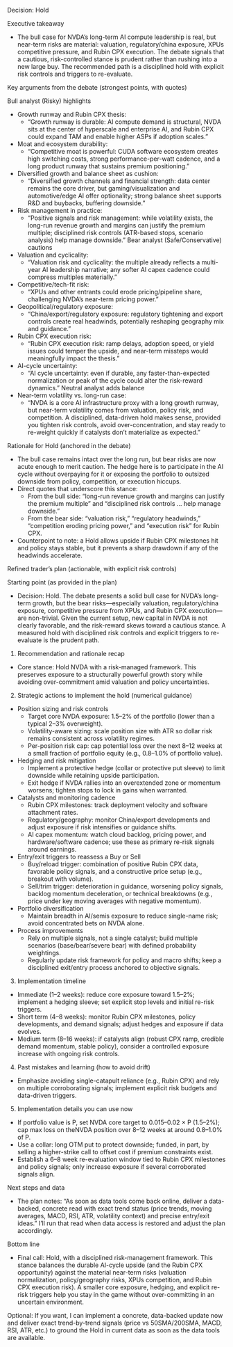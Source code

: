 Decision: Hold

Executive takeaway
- The bull case for NVDA’s long-term AI compute leadership is real, but near-term risks are material: valuation, regulatory/china exposure, XPUs competitive pressure, and Rubin CPX execution. The debate signals that a cautious, risk-controlled stance is prudent rather than rushing into a new large buy. The recommended path is a disciplined hold with explicit risk controls and triggers to re-evaluate.

Key arguments from the debate (strongest points, with quotes)

Bull analyst (Risky) highlights
- Growth runway and Rubin CPX thesis:
  - “Growth runway is durable: AI compute demand is structural, NVDA sits at the center of hyperscale and enterprise AI, and Rubin CPX could expand TAM and enable higher ASPs if adoption scales.”
- Moat and ecosystem durability:
  - “Competitive moat is powerful: CUDA software ecosystem creates high switching costs, strong performance-per-watt cadence, and a long product runway that sustains premium positioning.”
- Diversified growth and balance sheet as cushion:
  - “Diversified growth channels and financial strength: data center remains the core driver, but gaming/visualization and automotive/edge AI offer optionality; strong balance sheet supports R&D and buybacks, buffering downside.”
- Risk management in practice:
  - “Positive signals and risk management: while volatility exists, the long-run revenue growth and margins can justify the premium multiple; disciplined risk controls (ATR-based stops, scenario analysis) help manage downside.”
Bear analyst (Safe/Conservative) cautions
- Valuation and cyclicality:
  - “Valuation risk and cyclicality: the multiple already reflects a multi-year AI leadership narrative; any softer AI capex cadence could compress multiples materially.”
- Competitive/tech-fit risk:
  - “XPUs and other entrants could erode pricing/pipeline share, challenging NVDA’s near-term pricing power.”
- Geopolitical/regulatory exposure:
  - “China/export/regulatory exposure: regulatory tightening and export controls create real headwinds, potentially reshaping geography mix and guidance.”
- Rubin CPX execution risk:
  - “Rubin CPX execution risk: ramp delays, adoption speed, or yield issues could temper the upside, and near-term missteps would meaningfully impact the thesis.”
- AI-cycle uncertainty:
  - “AI cycle uncertainty: even if durable, any faster-than-expected normalization or peak of the cycle could alter the risk-reward dynamics.”
Neutral analyst adds balance
- Near-term volatility vs. long-run case:
  - “NVDA is a core AI infrastructure proxy with a long growth runway, but near-term volatility comes from valuation, policy risk, and competition. A disciplined, data-driven hold makes sense, provided you tighten risk controls, avoid over-concentration, and stay ready to re-weight quickly if catalysts don’t materialize as expected.”

Rationale for Hold (anchored in the debate)
- The bull case remains intact over the long run, but bear risks are now acute enough to merit caution. The hedge here is to participate in the AI cycle without overpaying for it or exposing the portfolio to outsized downside from policy, competition, or execution hiccups.
- Direct quotes that underscore this stance:
  - From the bull side: “long-run revenue growth and margins can justify the premium multiple” and “disciplined risk controls … help manage downside.”
  - From the bear side: “valuation risk,” “regulatory headwinds,” “competition eroding pricing power,” and “execution risk” for Rubin CPX.
- Counterpoint to note: a Hold allows upside if Rubin CPX milestones hit and policy stays stable, but it prevents a sharp drawdown if any of the headwinds accelerate.

Refined trader’s plan (actionable, with explicit risk controls)

Starting point (as provided in the plan)
- Decision: Hold. The debate presents a solid bull case for NVDA’s long-term growth, but the bear risks—especially valuation, regulatory/china exposure, competitive pressure from XPUs, and Rubin CPX execution—are non-trivial. Given the current setup, new capital in NVDA is not clearly favorable, and the risk-reward skews toward a cautious stance. A measured hold with disciplined risk controls and explicit triggers to re-evaluate is the prudent path.

1) Recommendation and rationale recap
- Core stance: Hold NVDA with a risk-managed framework. This preserves exposure to a structurally powerful growth story while avoiding over-commitment amid valuation and policy uncertainties.

2) Strategic actions to implement the hold (numerical guidance)
- Position sizing and risk controls
  - Target core NVDA exposure: 1.5–2% of the portfolio (lower than a typical 2–3% overweight).
  - Volatility-aware sizing: scale position size with ATR so dollar risk remains consistent across volatility regimes.
  - Per-position risk cap: cap potential loss over the next 8–12 weeks at a small fraction of portfolio equity (e.g., 0.8–1.0% of portfolio value).
- Hedging and risk mitigation
  - Implement a protective hedge (collar or protective put sleeve) to limit downside while retaining upside participation.
  - Exit hedge if NVDA rallies into an overextended zone or momentum worsens; tighten stops to lock in gains when warranted.
- Catalysts and monitoring cadence
  - Rubin CPX milestones: track deployment velocity and software attachment rates.
  - Regulatory/geography: monitor China/export developments and adjust exposure if risk intensifies or guidance shifts.
  - AI capex momentum: watch cloud backlog, pricing power, and hardware/software cadence; use these as primary re-risk signals around earnings.
- Entry/exit triggers to reassess a Buy or Sell
  - Buy/reload trigger: combination of positive Rubin CPX data, favorable policy signals, and a constructive price setup (e.g., breakout with volume).
  - Sell/trim trigger: deterioration in guidance, worsening policy signals, backlog momentum deceleration, or technical breakdowns (e.g., price under key moving averages with negative momentum).
- Portfolio diversification
  - Maintain breadth in AI/semis exposure to reduce single-name risk; avoid concentrated bets on NVDA alone.
- Process improvements
  - Rely on multiple signals, not a single catalyst; build multiple scenarios (base/bear/severe bear) with defined probability weightings.
  - Regularly update risk framework for policy and macro shifts; keep a disciplined exit/entry process anchored to objective signals.

3) Implementation timeline
- Immediate (1–2 weeks): reduce core exposure toward 1.5–2%; implement a hedging sleeve; set explicit stop levels and initial re-risk triggers.
- Short term (4–8 weeks): monitor Rubin CPX milestones, policy developments, and demand signals; adjust hedges and exposure if data evolves.
- Medium term (8–16 weeks): if catalysts align (robust CPX ramp, credible demand momentum, stable policy), consider a controlled exposure increase with ongoing risk controls.

4) Past mistakes and learning (how to avoid drift)
- Emphasize avoiding single-catapult reliance (e.g., Rubin CPX) and rely on multiple corroborating signals; implement explicit risk budgets and data-driven triggers.

5) Implementation details you can use now
- If portfolio value is P, set NVDA core target to 0.015–0.02 × P (1.5–2%); cap max loss on theNVDA position over 8–12 weeks at around 0.8–1.0% of P.
- Use a collar: long OTM put to protect downside; funded, in part, by selling a higher-strike call to offset cost if premium constraints exist.
- Establish a 6–8 week re-evaluation window tied to Rubin CPX milestones and policy signals; only increase exposure if several corroborated signals align.

Next steps and data
- The plan notes: “As soon as data tools come back online, deliver a data-backed, concrete read with exact trend status (price trends, moving averages, MACD, RSI, ATR, volatility context) and precise entry/exit ideas.” I’ll run that read when data access is restored and adjust the plan accordingly.

Bottom line
- Final call: Hold, with a disciplined risk-management framework. This stance balances the durable AI-cycle upside (and the Rubin CPX opportunity) against the material near-term risks (valuation normalization, policy/geography risks, XPUs competition, and Rubin CPX execution risk). A smaller core exposure, hedging, and explicit re-risk triggers help you stay in the game without over-committing in an uncertain environment.

Optional: If you want, I can implement a concrete, data-backed update now and deliver exact trend-by-trend signals (price vs 50SMA/200SMA, MACD, RSI, ATR, etc.) to ground the Hold in current data as soon as the data tools are available.